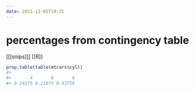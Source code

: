 ```yaml
---
date: 2021-12-05T19:31
---
```


# percentages from contingency table

[[[snips]]]
[[R]]

``` r
prop.table(table(mtcars$cyl))
#> 
#>       4       6       8 
#> 0.34375 0.21875 0.43750
```
